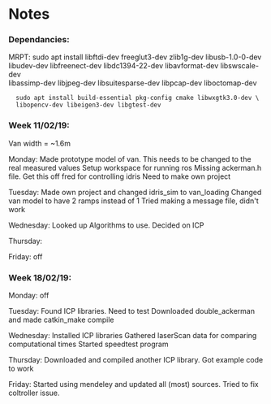 # Notes

### Dependancies:
MRPT: sudo apt install libftdi-dev freeglut3-dev zlib1g-dev libusb-1.0-0-dev \
      libudev-dev libfreenect-dev libdc1394-22-dev libavformat-dev libswscale-dev \
      libassimp-dev libjpeg-dev   libsuitesparse-dev libpcap-dev liboctomap-dev

      sudo apt install build-essential pkg-config cmake libwxgtk3.0-dev \
      libopencv-dev libeigen3-dev libgtest-dev

### Week 11/02/19:
Van width = ~1.6m

Monday:
Made prototype model of van. This needs to be changed to the real measured values
Setup workspace for running ros
Missing ackerman.h file. Get this off fred for controlling idris
Need to make own project

Tuesday:
Made own project and changed idris_sim to van_loading
Changed van model to have 2 ramps instead of 1
Tried making a message file, didn't work

Wednesday:
Looked up Algorithms to use. Decided on ICP

Thursday:

Friday: off

### Week 18/02/19:

Monday: off

Tuesday:
Found ICP libraries. Need to test
Downloaded double_ackerman and made catkin_make compile

Wednesday:
Installed ICP libraries
Gathered laserScan data for comparing computational times
Started speedtest program

Thursday:
Downloaded and compiled another ICP library.
Got example code to work

Friday:
Started using mendeley and updated all (most) sources.
Tried to fix coltroller issue.

